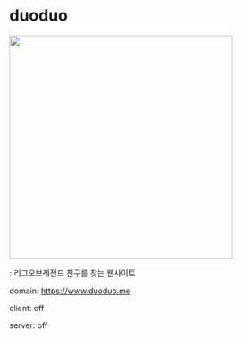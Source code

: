 # duoduo
<img src="https://user-images.githubusercontent.com/68249818/141679958-06e448e0-3837-418b-9792-eeb288733407.png" width="400" height="400"/>

: 리그오브레전드 친구를 찾는 웹사이트

domain: https://www.duoduo.me

client: off

server: off
